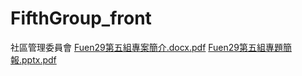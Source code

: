# FifthGroup_front
社區管理委員會
[Fuen29第五組專案簡介.docx.pdf](https://github.com/andygao26/Final_Project/files/13366881/Fuen29.docx.pdf)
[Fuen29第五組專題簡報.pptx.pdf](https://github.com/andygao26/Final_Project/files/13366884/Fuen29.pptx.pdf)
